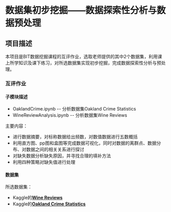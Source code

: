 # 数据集初步挖掘——数据探索性分析与数据预处理

## 项目描述

本项目是BIT数据挖掘课程的互评作业，选取老师提供的其中2个数据集，利用课上所学知识及课下练习，对所选数据集实现初步挖掘，完成数据探索性分析与预处理。

### 互评作业

#### 子模块描述

* OaklandCrime.ipynb -- 分析数据集Oakland Crime Statistics
* WineReviewAnalysis.ipynb -- 分析数据集Wine Reviews

主要内容：

- 进行数据摘要，对标称数据给出频数，对数值数据进行五数概括
- 利用直方图、pp图和盒图等完成数据可视化，同时对数据的离群点、数据分布、对数据之间的相关关系进行探讨
- 对缺失数据分析缺失原因，并寻找合理的填补方法
- 利用四种策略对缺失值进行处理

#### 数据集

所选数据集：

* Kaggle的[**Wine Reviews**](https://www.kaggle.com/zynicide/wine-reviews)
* Kaggle的[**Oakland Crime Statistics**](https://www.kaggle.com/cityofoakland/oakland-crime-statistics-2011-to-2016)
